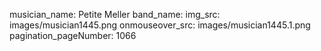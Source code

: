musician_name: Petite Meller
band_name: 
img_src: images/musician1445.png
onmouseover_src: images/musician1445.1.png
pagination_pageNumber: 1066